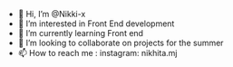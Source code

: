 - 👋 Hi, I’m @Nikki-x
- 👀 I’m interested in Front End development
- 🌱 I’m currently learning Front end 
- 💞️ I’m looking to collaborate on projects for the summer
- 📫 How to reach me : instagram: nikhita.mj

<!---
Nikki-x/Nikki-x is a ✨ special ✨ repository because its `README.md` (this file) appears on your GitHub profile.
You can click the Preview link to take a look at your changes.
--->
